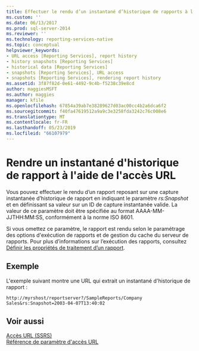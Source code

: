 ```yaml
---
title: Effectuer le rendu d’un instantané d’historique de rapports à l’aide de l’accès URL | Microsoft Docs
ms.custom: ''
ms.date: 06/13/2017
ms.prod: sql-server-2014
ms.reviewer: ''
ms.technology: reporting-services-native
ms.topic: conceptual
helpviewer_keywords:
- URL access [Reporting Services], report history
- history snapshots [Reporting Services]
- historical data [Reporting Services]
- snapshots [Reporting Services], URL access
- snapshots [Reporting Services], rendering report history
ms.assetid: 3f87f82d-0e61-4492-9c4b-f5238c39e8cd
author: maggiesMSFT
ms.author: maggies
manager: kfile
ms.openlocfilehash: 67854a39ab7e38289627d03ac00cc4b2a6dca6f2
ms.sourcegitcommit: f40fa47619512a9a9c3e3258fda3242c76c008e6
ms.translationtype: MT
ms.contentlocale: fr-FR
ms.lasthandoff: 05/23/2019
ms.locfileid: "66107979"
---
```

# <a name="render-a-report-history-snapshot-using-url-access"></a>Rendre un instantané d'historique de rapport à l'aide de l'accès URL
  Vous pouvez effectuer le rendu d’un rapport reposant sur une capture instantanée d’historique de rapport en indiquant le paramètre *rs:Snapshot* et en définissant sa valeur sur un ID de capture instantanée valide. La valeur de ce paramètre doit être spécifiée au format AAAA-MM-JJTHH:MM:SS, conformément à la norme ISO 8601.  
  
 Si vous omettez ce paramètre, le rapport est rendu selon le paramétrage des options d'exécution de rapports et de gestion du cache du serveur de rapports. Pour plus d’informations sur l’exécution des rapports, consultez [Définir les propriétés de traitement d’un rapport](report-server/set-report-processing-properties.md).  
  
## <a name="example"></a>Exemple  
 L'exemple suivant montre une URL qui extrait un instantané d'historique de rapport :  
  
```  
http://myrshost/reportserver?/SampleReports/Company Sales&rs:Snapshot=2003-04-07T13:40:02  
```  
  
## <a name="see-also"></a>Voir aussi  
 [Accès URL &#40;SSRS&#41;](url-access-ssrs.md)   
 [Référence de paramètre d'accès URL](url-access-parameter-reference.md)  
  
  
